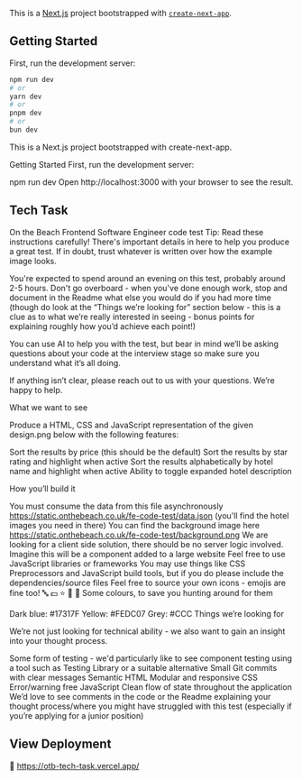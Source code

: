 This is a [Next.js](https://nextjs.org) project bootstrapped with [`create-next-app`](https://nextjs.org/docs/app/api-reference/cli/create-next-app).

## Getting Started

First, run the development server:

```bash
npm run dev
# or
yarn dev
# or
pnpm dev
# or
bun dev
```

This is a Next.js project bootstrapped with create-next-app.

Getting Started First, run the development server:

npm run dev Open http://localhost:3000 with your browser to see the result.

## Tech Task

On the Beach Frontend Software Engineer code test Tip: Read these instructions carefully! There's important details in here to help you produce a great test. If in doubt, trust whatever is written over how the example image looks.

You're expected to spend around an evening on this test, probably around 2-5 hours. Don't go overboard - when you've done enough work, stop and document in the Readme what else you would do if you had more time (though do look at the “Things we’re looking for” section below - this is a clue as to what we’re really interested in seeing - bonus points for explaining roughly how you’d achieve each point!)

You can use AI to help you with the test, but bear in mind we’ll be asking questions about your code at the interview stage so make sure you understand what it’s all doing.

If anything isn’t clear, please reach out to us with your questions. We’re happy to help.

What we want to see

Produce a HTML, CSS and JavaScript representation of the given design.png below with the following features:

Sort the results by price (this should be the default) Sort the results by star rating and highlight when active Sort the results alphabetically by hotel name and highlight when active Ability to toggle expanded hotel description

How you’ll build it

You must consume the data from this file asynchronously https://static.onthebeach.co.uk/fe-code-test/data.json (you'll find the hotel images you need in there) You can find the background image here https://static.onthebeach.co.uk/fe-code-test/background.png We are looking for a client side solution, there should be no server logic involved. Imagine this will be a component added to a large website Feel free to use JavaScript libraries or frameworks You may use things like CSS Preprocessors and JavaScript build tools, but if you do please include the dependencies/source files Feel free to source your own icons - emojis are fine too! 🔤 💵 ⭐️ 🔽 🔼 Some colours, to save you hunting around for them

Dark blue: #17317F Yellow: #FEDC07 Grey: #CCC Things we’re looking for

We’re not just looking for technical ability - we also want to gain an insight into your thought process.

Some form of testing - we'd particularly like to see component testing using a tool such as Testing Library or a suitable alternative Small Git commits with clear messages Semantic HTML Modular and responsive CSS Error/warning free JavaScript Clean flow of state throughout the application We’d love to see comments in the code or the Readme explaining your thought process/where you might have struggled with this test (especially if you’re applying for a junior position)

## View Deployment

🚀 https://otb-tech-task.vercel.app/ 
